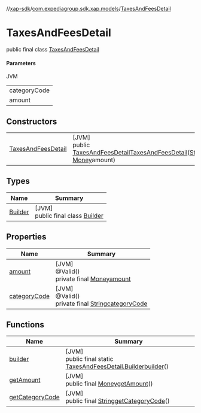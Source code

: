 //[xap-sdk](../../../index.md)/[com.expediagroup.sdk.xap.models](../index.md)/[TaxesAndFeesDetail](index.md)

# TaxesAndFeesDetail

public final class [TaxesAndFeesDetail](index.md)

#### Parameters

JVM

| |
|---|
| categoryCode |
| amount |

## Constructors

| | |
|---|---|
| [TaxesAndFeesDetail](-taxes-and-fees-detail.md) | [JVM]<br>public [TaxesAndFeesDetail](index.md)[TaxesAndFeesDetail](-taxes-and-fees-detail.md)([String](https://docs.oracle.com/javase/8/docs/api/java/lang/String.html)categoryCode, [Money](../-money/index.md)amount) |

## Types

| Name | Summary |
|---|---|
| [Builder](-builder/index.md) | [JVM]<br>public final class [Builder](-builder/index.md) |

## Properties

| Name | Summary |
|---|---|
| [amount](index.md#-898394682%2FProperties%2F699445674) | [JVM]<br>@Valid()<br>private final [Money](../-money/index.md)[amount](index.md#-898394682%2FProperties%2F699445674) |
| [categoryCode](index.md#-280434509%2FProperties%2F699445674) | [JVM]<br>@Valid()<br>private final [String](https://docs.oracle.com/javase/8/docs/api/java/lang/String.html)[categoryCode](index.md#-280434509%2FProperties%2F699445674) |

## Functions

| Name | Summary |
|---|---|
| [builder](builder.md) | [JVM]<br>public final static [TaxesAndFeesDetail.Builder](-builder/index.md)[builder](builder.md)() |
| [getAmount](get-amount.md) | [JVM]<br>public final [Money](../-money/index.md)[getAmount](get-amount.md)() |
| [getCategoryCode](get-category-code.md) | [JVM]<br>public final [String](https://docs.oracle.com/javase/8/docs/api/java/lang/String.html)[getCategoryCode](get-category-code.md)() |
